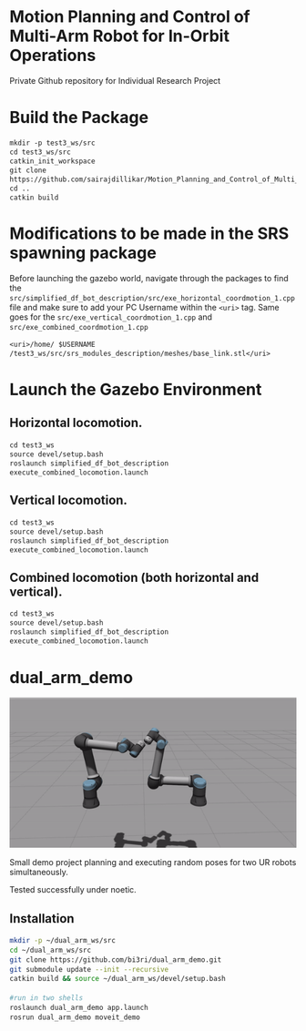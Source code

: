 # Motion Planning and Control of Multi-Arm Robot for In-Orbit Operations
Private Github repository for Individual Research Project

# Build the Package

````
mkdir -p test3_ws/src
cd test3_ws/src
catkin_init_workspace
git clone https://github.com/sairajdillikar/Motion_Planning_and_Control_of_Multi_Arm_Robot_for_In_Orbit_Operations.git
cd ..
catkin build
````

# Modifications to be made in the SRS spawning package

Before launching the gazebo world, navigate through the packages to find the `src/simplified_df_bot_description/src/exe_horizontal_coordmotion_1.cpp` file and make sure to add your PC Username within the `<uri>` tag. Same goes for the `src/exe_vertical_coordmotion_1.cpp` and `src/exe_combined_coordmotion_1.cpp`


    <uri>/home/ $USERNAME /test3_ws/src/srs_modules_description/meshes/base_link.stl</uri>

# Launch the Gazebo Environment

## Horizontal locomotion.

    cd test3_ws
    source devel/setup.bash
    roslaunch simplified_df_bot_description execute_combined_locomotion.launch

## Vertical locomotion.

    cd test3_ws
    source devel/setup.bash
    roslaunch simplified_df_bot_description execute_combined_locomotion.launch

## Combined locomotion (both horizontal and vertical).

    cd test3_ws
    source devel/setup.bash
    roslaunch simplified_df_bot_description execute_combined_locomotion.launch







# dual_arm_demo

![dual arm](https://github.com/bi3ri/dual_arm_demo/blob/main/dual_arm_demo.gif?raw=true)

Small demo project planning and executing random poses for two UR robots simultaneously. 

Tested successfully under noetic.

## Installation
```bash
mkdir -p ~/dual_arm_ws/src
cd ~/dual_arm_ws/src
git clone https://github.com/bi3ri/dual_arm_demo.git
git submodule update --init --recursive
catkin build && source ~/dual_arm_ws/devel/setup.bash

#run in two shells
roslaunch dual_arm_demo app.launch 
rosrun dual_arm_demo moveit_demo
```
